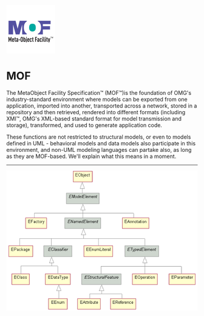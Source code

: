 ![MOF](./icon.png)
# MOF
The MetaObject Facility Specification™ (MOF™)is the foundation of OMG's industry-standard environment where models can be exported from one application, imported into another, transported across a network, stored in a repository and then retrieved, rendered into different formats (including XMI™, OMG's XML-based standard format for model transmission and storage), transformed, and used to generate application code. 

These functions are not restricted to structural models, or even to models defined in UML - behavioral models and data models also participate in this environment, and non-UML modeling languages can partake also, as long as they are MOF-based. We'll explain what this means in a moment.

---
![MOF-classes](./docs/Ecore-hierarchy.gif)

